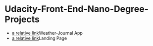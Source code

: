 # Udacity-Front-End-Nano-Degree-Projects

- [a relative link](weather-journal-app)Weather-Journal App
- [a relative link](landing-page)Landing Page